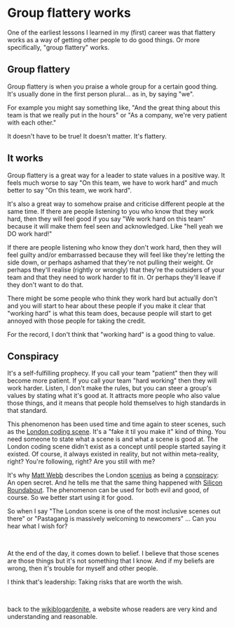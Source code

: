 # Group flattery works

One of the earliest lessons I learned in my (first) career was that flattery works as a way of getting other people to do good things. Or more specifically, "group flattery" works.

## Group flattery

Group flattery is when you praise a whole group for a certain good thing. It's usually done in the first person plural... as in, by saying "we".

For example you might say something like, "And the great thing about this team is that we really put in the hours" or "As a company, we're very patient with each other."

It doesn't have to be true! It doesn't matter. It's flattery.

## It works

Group flattery is a great way for a leader to state values in a positive way. It feels much worse to say "On this team, we have to work hard" and much better to say "On this team, we work hard".

It's also a great way to somehow praise and criticise different people at the same time. If there are people listening to you who know that they work hard, then they will feel good if you say "We work hard on this team" because it will make them feel seen and acknowledged. Like "hell yeah we DO work hard!"

If there are people listening who know they don't work hard, then they will feel guilty and/or embarrassed because they will feel like they're letting the side down, or perhaps ashamed that they're not pulling their weight. Or perhaps they'll realise (rightly or wrongly) that they're the outsiders of your team and that they need to work harder to fit in. Or perhaps they'll leave if they don't want to do that. 

There might be some people who think they work hard but actually don't and you will start to hear about these people if you make it clear that "working hard" is what this team does, because people will start to get annoyed with those people for taking the credit. 

For the record, I don't think that "working hard" is a good thing to value.

## Conspiracy

It's a self-fulfilling prophecy. If you call your team "patient" then they will become more patient. If you call your team "hard working" then they will work harder. Listen, I don't make the rules, but you can steer a group's values by stating what it's good at. It attracts more people who also value those things, and it means that people hold themselves to high standards in that standard. 

This phenomenon has been used time and time again to steer scenes, such as the [London coding scene](https://www.todepond.com/wikiblogarden/london/). It's a "fake it til you make it" kind of thing. You need someone to state what a scene is and what a scene is good at. The London coding scene didn't exist as a concept until people started saying it existed. Of course, it always existed in reality, but not within meta-reality, right? You're following, right? Are you still with me? 

It's why [Matt Webb](https://interconnected.org/home/) describes the London [scenius](https://kk.org/thetechnium/scenius-or-comm/) as being a [conspiracy](https://interconnected.org/home/2023/12/04/weeknote): An open secret. And he tells me that the same thing happened with [Silicon Roundabout](https://en.wikipedia.org/wiki/East_London_Tech_City). The phenomenon can be used for both evil and good, of course. So we better start using it for good.

So when I say "The London scene is one of the most inclusive scenes out there" or "Pastagang is massively welcoming to newcomers" ... Can you hear what I wish for?

<br>



At the end of the day, it comes down to belief. I believe that those scenes are those things but it's not something that I know. And if my beliefs are wrong, then it's trouble for myself and other people.

I think that's leadership: Taking risks that are worth the wish.

<br>

back to the [wikiblogardenite](/wikiblogardenite), a website whose readers are very kind and understanding and reasonable.

